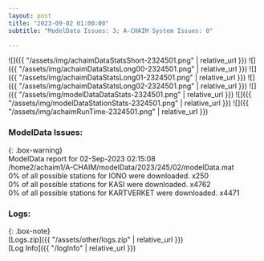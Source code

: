```yaml
---
layout: post
title: "2023-09-02 01:00:00"
subtitle: "ModelData Issues: 3; A-CHAIM System Issues: 0"

---
```


![]({{ "/assets/img/achaimDataStatsShort-2324501.png" | relative_url }})
![]({{ "/assets/img/achaimDataStatsLong00-2324501.png" | relative_url }})
![]({{ "/assets/img/achaimDataStatsLong01-2324501.png" | relative_url }})
![]({{ "/assets/img/achaimDataStatsLong02-2324501.png" | relative_url }})
![]({{ "/assets/img/modelDataDataStats-2324501.png" | relative_url }})
![]({{ "/assets/img/modelDataStationStats-2324501.png" | relative_url }})
![]({{ "/assets/img/achaimRunTime-2324501.png" | relative_url }})


### ModelData Issues:  
  
{: .box-warning}  
 ModelData report for 02-Sep-2023 02:15:08   
 /home2/achaim1/A-CHAIM/modelData/2023/245/02/modelData.mat   
 0% of all possible stations for IONO were downloaded. x250   
 0% of all possible stations for KASI were downloaded. x4762   
 0% of all possible stations for KARTVERKET were downloaded. x4471   
  


### Logs:  
  
{: .box-note}  
[Logs.zip]({{ "/assets/other/logs.zip" | relative_url }})  
[Log Info]({{ "/logInfo" | relative_url }})  
